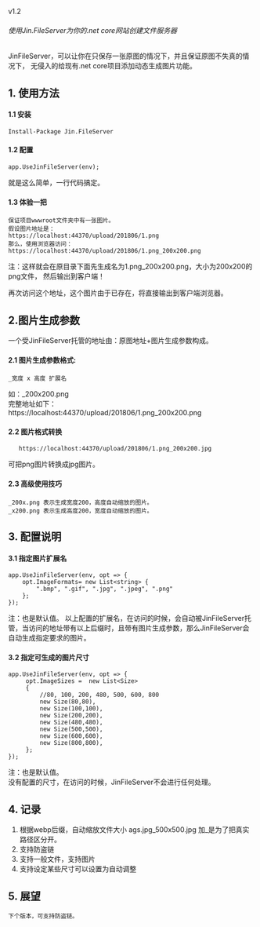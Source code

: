 v1.2
###### 使用Jin.FileServer为你的.net core网站创建文件服务器
JinFileServer，可以让你在只保存一张原图的情况下，并且保证原图不失真的情况下，
无侵入的给现有.net core项目添加动态生成图片功能。

## 1. 使用方法
#### 1.1 安装
    Install-Package Jin.FileServer
#### 1.2 配置
    app.UseJinFileServer(env);
就是这么简单，一行代码搞定。
#### 1.3 体验一把
    保证项目wwwroot文件夹中有一张图片。
    假设图片地址是：
    https://localhost:44370/upload/201806/1.png
    那么，使用浏览器访问：
    https://localhost:44370/upload/201806/1.png_200x200.png
注：这样就会在原目录下面先生成名为1.png_200x200.png，大小为200x200的png文件，
然后输出到客户端！
    
再次访问这个地址，这个图片由于已存在，将直接输出到客户端浏览器。
## 2.图片生成参数
一个受JinFileServer托管的地址由：原图地址+图片生成参数构成。
#### 2.1 图片生成参数格式:
    _宽度 x 高度 扩展名 
如：_200x200.png  
完整地址如下：     
    https://localhost:44370/upload/201806/1.png_200x200.png  
#### 2.2 图片格式转换
       https://localhost:44370/upload/201806/1.png_200x200.jpg
可把png图片转换成jpg图片。
#### 2.3 高级使用技巧
    _200x.png 表示生成宽度200，高度自动缩放的图片。
    _x200.png 表示生成高度200，宽度自动缩放的图片。
## 3. 配置说明
#### 3.1 指定图片扩展名
    app.UseJinFileServer(env, opt => { 
        opt.ImageFormats= new List<string> { 
            ".bmp", ".gif", ".jpg", ".jpeg", ".png" 
        };
    });
注：也是默认值。
以上配置的扩展名，在访问的时候，会自动被JinFileServer托管，当访问的地址带有以上后缀时，且带有图片生成参数，那么JinFileServer会自动生成指定要求的图片。
#### 3.2 指定可生成的图片尺寸
    app.UseJinFileServer(env, opt => { 
         opt.ImageSizes =  new List<Size>
         {
             //80, 100, 200, 480, 500, 600, 800
             new Size(80,80),
             new Size(100,100),
             new Size(200,200),
             new Size(480,480),
             new Size(500,500),
             new Size(600,600),
             new Size(800,800),
         };
    });
注：也是默认值。    
没有配置的尺寸，在访问的时候，JinFileServer不会进行任何处理。     
<!--但是，如果没有配置任何尺寸，JinFileServer将允许生成任何大小的图片，慎用。-->
## 4. 记录
1. 根据webp后缀，自动缩放文件大小 ags.jpg_500x500.jpg 加_是为了把真实路径区分开。
2. 支持防盗链
3. 支持一般文件，支持图片
4. 支持设定某些尺寸可以设置为自动调整
## 5. 展望
    下个版本，可支持防盗链。